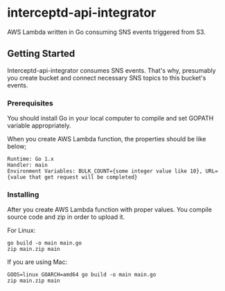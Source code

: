 # interceptd-api-integrator

AWS Lambda written in Go consuming SNS events triggered from S3.

## Getting Started

Interceptd-api-integrator consumes SNS events. That's why, presumably you create bucket and connect necessary SNS topics to this bucket's events.

### Prerequisites

You should install Go in your local computer to compile and set GOPATH variable appropriately. 

When you create AWS Lambda function, the properties should be like below;

```
Runtime: Go 1.x
Handler: main
Environment Variables: BULK_COUNT={some integer value like 10}, URL={value that get request will be completed}
```

### Installing

After you create AWS Lambda function with proper values. You compile source code and zip in order to upload it.

For Linux:

```
go build -o main main.go
zip main.zip main
```

If you are using Mac:

```
GOOS=linux GOARCH=amd64 go build -o main main.go
zip main.zip main
```
